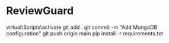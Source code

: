 # ReviewGuard
virtual\Scripts\activate
git add .
git commit -m "Add MongoDB configuration"
git push origin main
pip install -r requirements.txt 